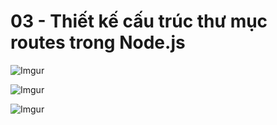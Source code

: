 # 03 - Thiết kế cấu trúc thư mục routes trong Node.js

![Imgur](https://i.imgur.com/Y5zhTUR.png)  

![Imgur](https://i.imgur.com/wFEcrcD.png)  

![Imgur](https://i.imgur.com/OodvkI7.png)  